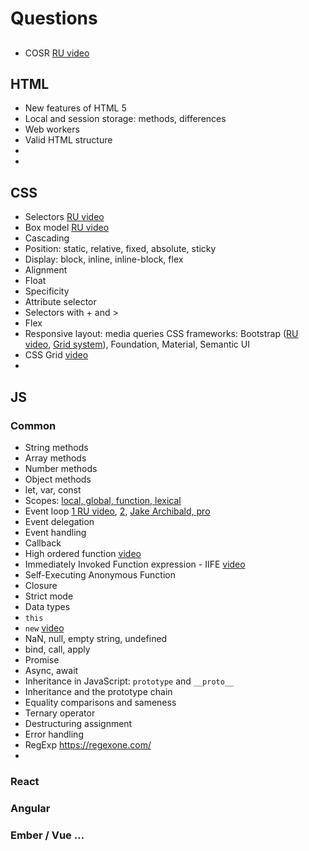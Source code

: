 # Questions

##
* COSR [RU video](https://www.youtube.com/watch?v=SgFJJBa0AH8)

## HTML
* New features of HTML 5
* Local and session storage: methods, differences
* Web workers
* Valid HTML structure
*
*

## CSS
* Selectors [RU video](https://www.youtube.com/watch?v=WH7BNFo3A2s)
* Box model [RU video](https://www.youtube.com/watch?v=-JFZ8mqmPJw)
* Cascading
* Position: static, relative, fixed, absolute, sticky
* Display: block, inline, inline-block, flex
* Alignment
* Float
* Specificity
* Attribute selector
* Selectors with + and >
* Flex
* Responsive layout: media queries
CSS frameworks: Bootstrap ([RU video](https://www.youtube.com/watch?v=2JMMnNOhDoc), [Grid system](https://www.youtube.com/watch?v=VaW4na2qkwQ)), Foundation, Material, Semantic UI
* CSS Grid [video](https://www.youtube.com/watch?v=HgwCeNVPlo0) 
*

## JS
### Common
* String methods
* Array methods
* Number methods
* Object methods
* let, var, const
* Scopes: [local, global, function, lexical](https://toddmotto.com/everything-you-wanted-to-know-about-javascript-scope/) 
* Event loop [1 RU video](https://www.youtube.com/watch?v=8cV4ZvHXQL4), [2](https://www.youtube.com/watch?v=xPo0klJCDVs), [Jake Archibald, pro](https://www.youtube.com/watch?v=j4_9BZezSUA)
* Event delegation 
* Event handling
* Callback
* High ordered function [video](https://www.youtube.com/watch?v=BMUiFMZr7vk)
* Immediately Invoked Function expression - IIFE [video](https://www.youtube.com/watch?v=3cbiZV4H22c)
* Self-Executing Anonymous Function
* Closure
* Strict mode
* Data types
* `this`
* `new` [video](https://www.youtube.com/watch?v=Y3zzCY62NYc&t=101s)
* NaN, null, empty string, undefined
* bind, call, apply
* Promise
* Async, await
* Inheritance in JavaScript: `prototype` and `__proto__`
* Inheritance and the prototype chain
* Equality comparisons and sameness
* Ternary operator
* Destructuring assignment
* Error handling
* RegExp https://regexone.com/
*

### React
### Angular
### Ember / Vue ...
